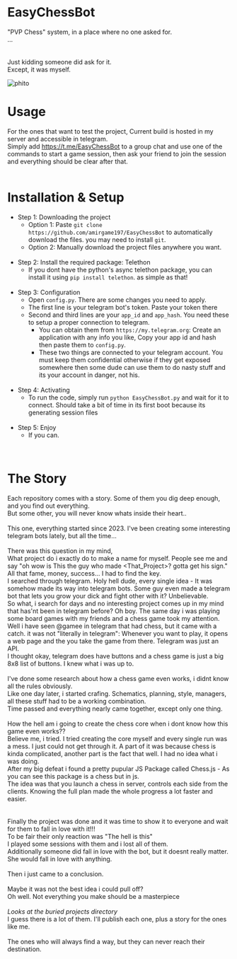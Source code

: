 # EasyChessBot
"PVP Chess" system, in a place where no one asked for.<br>
...<br>
<br>
<br>
Just kidding someone did ask for it.<br>
Except, it was myself.<br>

![phito](https://github.com/user-attachments/assets/aea413d5-7320-4354-8024-53c1595df41e)
<br>
# Usage
For the ones that want to test the project, Current build is hosted in my server and accessible in telegram.<br>
Simply add https://t.me/EasyChessBot to a group chat and use one of the commands to start a game session, then ask your friend to join the session and everything should be clear after that.
<br>
<br>
# Installation & Setup
* Step 1: Downloading the project<br>
  * Option 1: Paste `git clone https://github.com/amirgame197/EasyChessBot` to automatically download the files. you may need to install `git`.<br>
  * Option 2: Manually download the project files anywhere you want.<br>
  <br>
* Step 2: Install the required package: Telethon
  * If you dont have the python's async telethon package, you can install it using `pip install telethon`. as simple as that!
  <br>
* Step 3: Configuration
  * Open `config.py`. There are some changes you need to apply.
  * The first line is your telegram bot's token. Paste your token there
  * Second and third lines are your `app_id` and `app_hash`. You need these to setup a proper connection to telegram.
    * You can obtain them from `https://my.telegram.org`: Create an application with any info you like, Copy your app id and hash then paste them to `config.py`.
    * These two things are connected to your telegram account. You must keep them confidential otherwise if they get exposed somewhere then some dude can use them to do nasty stuff and its your account in danger, not his.
  <br>
* Step 4: Activating
  * To run the code, simply run `python EasyChessBot.py` and wait for it to connect. Should take a bit of time in its first boot because its generating session files
  <br>
* Step 5: Enjoy
  * If you can.
  <br>
  <br>
# The Story
Each repository comes with a story. Some of them you dig deep enough, and you find out everything.<br>
But some other, you will never know whats inside their heart..<br>
<br>
This one, everything started since 2023. I've been creating some interesting telegram bots lately, but all the time...<br>
<br>
There was this question in my mind,<br>
What project do i exactly do to make a name for myself. People see me and say "oh wow is This the guy who made <That_Project>? gotta get his sign."<br>
All that fame, money, success... I had to find the key.<br>
I searched through telegram. Holy hell dude, every single idea - It was somehow made its way into telegram bots. Some guy even made a telegram bot that lets you grow your dick and fight other with it? Unbelievable.<br>
So what, i search for days and no interesting project comes up in my mind that has'nt been in telegram before? Oh boy. The same day i was playing some board games with my friends and a chess game took my attention.<br>
Well i have seen @gamee in telegram that had chess, but it came with a catch. it was not "literally in telegram": Whenever you want to play, it opens a web page and the you take the game from there. Telegram was just an API.<br>
I thought okay, telegram does have buttons and a chess game is just a big 8x8 list of buttons. I knew what i was up to.<br>
<br>
I've done some research about how a chess game even works, i didnt know all the rules obviously.<br>
Like one day later, i started crafing. Schematics, planning, style, managers, all these stuff had to be a working combination.<br>
Time passed and everything nearly came together, except only one thing.<br>
<br>
How the hell am i going to create the chess core when i dont know how this game even works??<br>
Believe me, i tried. I tried creating the core myself and every single run was a mess. I just could not get through it. A part of it was because chess is kinda complicated, another part is the fact that well. I had no idea what i was doing.<br>
After my big defeat i found a pretty pupular JS Package called Chess.js - As you can see this package is a chess but in js.<br>
The idea was that you launch a chess in server, controls each side from the clients. Knowing the full plan made the whole progress a lot faster and easier.<br>
<br>
<br>
Finally the project was done and it was time to show it to everyone and wait for them to fall in love with it!!!<br>
To be fair their only reaction was "The hell is this"<br>
I played some sessions with them and i lost all of them.<br>
Additionally someone did fall in love with the bot, but it doesnt really matter. She would fall in love with anything.
<br>
<br>
Then i just came to a conclusion.<br>
<br>
Maybe it was not the best idea i could pull off?<br>
Oh well. Not everything you make should be a masterpiece<br>
<br>
*Looks at the buried projects directory*<br>
I guess there is a lot of them. I'll publish each one, plus a story for the ones like me.<br>
<br>
The ones who will always find a way, but they can never reach their destination.
